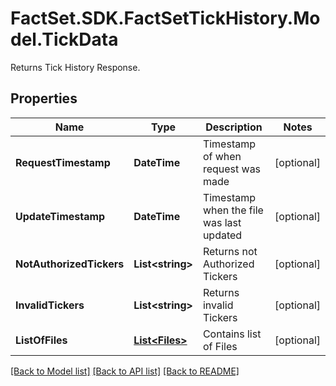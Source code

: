 # FactSet.SDK.FactSetTickHistory.Model.TickData
 Returns Tick History Response.

## Properties

Name | Type | Description | Notes
------------ | ------------- | ------------- | -------------
**RequestTimestamp** | **DateTime** | Timestamp of when request was made | [optional] 
**UpdateTimestamp** | **DateTime** | Timestamp when the file was last updated | [optional] 
**NotAuthorizedTickers** | **List&lt;string&gt;** | Returns not Authorized Tickers | [optional] 
**InvalidTickers** | **List&lt;string&gt;** | Returns invalid Tickers | [optional] 
**ListOfFiles** | [**List&lt;Files&gt;**](Files.md) | Contains list of Files | [optional] 

[[Back to Model list]](../README.md#documentation-for-models) [[Back to API list]](../README.md#documentation-for-api-endpoints) [[Back to README]](../README.md)

